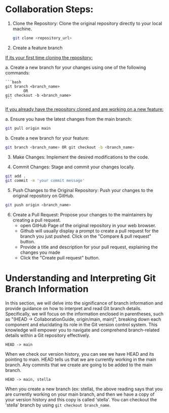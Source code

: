 # Collaboration Steps:

1. Clone the Repository: Clone the original repository directly to your local machine.
    ```bash
    git clone <repository_url>
    ```

 
2. Create a feature branch

<u>If its your first time cloning the repository:</u>

a. Create a new branch for your changes using one of the following commands:

    ```bash
    git branch <branch_name> 
            OR
    git checkout -b <branch_name>
    ``` 
    
<u>If you already have the repository cloned and are working on a new feature:</u>   

a. Ensure you have the latest changes from the main branch:
```bash
git pull origin main
```
b. Create a new branch for your feature:
```bash
git branch <branch_name> OR git checkout -b <branch_name>
``` 


3. Make Changes: Implement the desired modifications to the code.

4. Commit Changes: Stage and commit your changes locally.
```bash
git add .
git commit -m 'your commit message'
```
5. Push Changes to the Original Repository: Push your changes to the original repository on GitHub.
```bash
git push origin <branch_name>
```

6. Create a Pull Request: Propose your changes to the maintainers by creating a pull request.
    - open GitHub Page of the original repository in your web browser.
    - Github will usually display a prompt to create a pull request for the branch you just pushed. Click on the "Compare & pull request" button.
    - Provide a title and description for your pull request, explaining the changes you made
    - Click the "Create pull request" button.



# Understanding and Interpreting Git Branch Information

In this section, we will delve into the significance of branch information and provide guidance on how to interpret and read Git branch details. Specifically, we will focus on the information enclosed in parentheses, such as "(HEAD -> CollaborationGuide, origin/main, main)", breaking down each component and elucidating its role in the Git version control system. This knowledge will empower you to navigate and comprehend branch-related details within a Git repository effectively.

```HEAD -> main```

When we check our version history, you can see we have HEAD and its pointing to main. HEAD tells us that we are currently working in the main branch. Any commits that we create are going to be added to the main branch.

```HEAD -> main, stella```

When you create a new branch (ex: stella), the above reading says that you are currently working on your main branch, and then we have a copy of your version history and this copy is called 'stella'. You can checkout the 'stella' branch by using ```git checkout branch_name```.